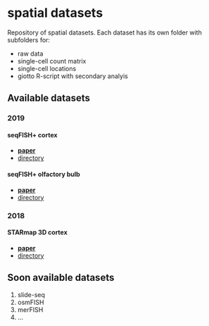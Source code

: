 # spatial datasets
Repository of spatial datasets. Each dataset has its own folder with subfolders for:
- raw data  
- single-cell count matrix  
- single-cell locations  
- giotto R-script with secondary analyis  


## Available datasets

### 2019

#### seqFISH+ cortex  
- [**paper**](https://www.nature.com/articles/s41586-019-1049-y)  
- [directory](./data/2019_seqfish_plus_cortex/)

#### seqFISH+ olfactory bulb
- [**paper**](https://www.nature.com/articles/s41586-019-1049-y)  
- [directory](./data/2019_seqfish_plus_olfactory_bulb/)


### 2018

#### STARmap 3D cortex
- [**paper**](https://science.sciencemag.org/content/361/6400/eaat5691)  
- [directory](./data/2018_starmap_3D_cortex/)


## Soon available datasets  

1. slide-seq
2. osmFISH
3. merFISH
4. ...
